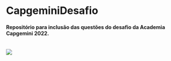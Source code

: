 # CapgeminiDesafio
#### Repositório para inclusão das questões do desafio da Academia Capgemini 2022.
<br>

 <img src="https://capgemini.proway.com.br/assets/img/logo-capgemini.png">
